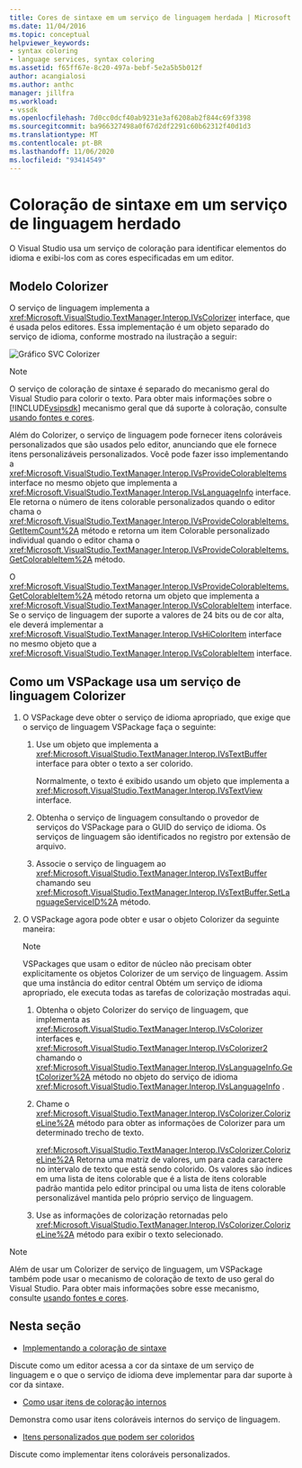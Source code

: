 ```yaml
---
title: Cores de sintaxe em um serviço de linguagem herdada | Microsoft Docs
ms.date: 11/04/2016
ms.topic: conceptual
helpviewer_keywords:
- syntax coloring
- language services, syntax coloring
ms.assetid: f65ff67e-8c20-497a-bebf-5e2a5b5b012f
author: acangialosi
ms.author: anthc
manager: jillfra
ms.workload:
- vssdk
ms.openlocfilehash: 7d0cc0dcf40ab9231e3af6208ab2f844c69f3398
ms.sourcegitcommit: ba966327498a0f67d2df2291c60b62312f40d1d3
ms.translationtype: MT
ms.contentlocale: pt-BR
ms.lasthandoff: 11/06/2020
ms.locfileid: "93414549"
---
```

# <a name="syntax-coloring-in-a-legacy-language-service"></a>Coloração de sintaxe em um serviço de linguagem herdado

O Visual Studio usa um serviço de coloração para identificar elementos do idioma e exibi-los com as cores especificadas em um editor.

## <a name="colorizer-model"></a>Modelo Colorizer
 O serviço de linguagem implementa a <xref:Microsoft.VisualStudio.TextManager.Interop.IVsColorizer> interface, que é usada pelos editores. Essa implementação é um objeto separado do serviço de idioma, conforme mostrado na ilustração a seguir:

 ![Gráfico SVC Colorizer](../../extensibility/internals/media/figlgsvccolorizer.gif)

> [!NOTE]
> O serviço de coloração de sintaxe é separado do mecanismo geral do Visual Studio para colorir o texto. Para obter mais informações sobre o [!INCLUDE[vsipsdk](../../extensibility/includes/vsipsdk_md.md)] mecanismo geral que dá suporte à coloração, consulte [usando fontes e cores](/previous-versions/visualstudio/visual-studio-2015/extensibility/using-fonts-and-colors?preserve-view=true&view=vs-2015).

 Além do Colorizer, o serviço de linguagem pode fornecer itens coloráveis personalizados que são usados pelo editor, anunciando que ele fornece itens personalizáveis personalizados. Você pode fazer isso implementando a <xref:Microsoft.VisualStudio.TextManager.Interop.IVsProvideColorableItems> interface no mesmo objeto que implementa a <xref:Microsoft.VisualStudio.TextManager.Interop.IVsLanguageInfo> interface. Ele retorna o número de itens colorable personalizados quando o editor chama o <xref:Microsoft.VisualStudio.TextManager.Interop.IVsProvideColorableItems.GetItemCount%2A> método e retorna um item Colorable personalizado individual quando o editor chama o <xref:Microsoft.VisualStudio.TextManager.Interop.IVsProvideColorableItems.GetColorableItem%2A> método.

 O <xref:Microsoft.VisualStudio.TextManager.Interop.IVsProvideColorableItems.GetColorableItem%2A> método retorna um objeto que implementa a <xref:Microsoft.VisualStudio.TextManager.Interop.IVsColorableItem> interface. Se o serviço de linguagem der suporte a valores de 24 bits ou de cor alta, ele deverá implementar a <xref:Microsoft.VisualStudio.TextManager.Interop.IVsHiColorItem> interface no mesmo objeto que a <xref:Microsoft.VisualStudio.TextManager.Interop.IVsColorableItem> interface.

## <a name="how-a-vspackage-uses-a-language-service-colorizer"></a>Como um VSPackage usa um serviço de linguagem Colorizer

1. O VSPackage deve obter o serviço de idioma apropriado, que exige que o serviço de linguagem VSPackage faça o seguinte:

    1. Use um objeto que implementa a <xref:Microsoft.VisualStudio.TextManager.Interop.IVsTextBuffer> interface para obter o texto a ser colorido.

         Normalmente, o texto é exibido usando um objeto que implementa a <xref:Microsoft.VisualStudio.TextManager.Interop.IVsTextView> interface.

    2. Obtenha o serviço de linguagem consultando o provedor de serviços do VSPackage para o GUID do serviço de idioma. Os serviços de linguagem são identificados no registro por extensão de arquivo.

    3. Associe o serviço de linguagem ao <xref:Microsoft.VisualStudio.TextManager.Interop.IVsTextBuffer> chamando seu <xref:Microsoft.VisualStudio.TextManager.Interop.IVsTextBuffer.SetLanguageServiceID%2A> método.

2. O VSPackage agora pode obter e usar o objeto Colorizer da seguinte maneira:

    > [!NOTE]
    > VSPackages que usam o editor de núcleo não precisam obter explicitamente os objetos Colorizer de um serviço de linguagem. Assim que uma instância do editor central Obtém um serviço de idioma apropriado, ele executa todas as tarefas de colorização mostradas aqui.

    1. Obtenha o objeto Colorizer do serviço de linguagem, que implementa as <xref:Microsoft.VisualStudio.TextManager.Interop.IVsColorizer> interfaces e, <xref:Microsoft.VisualStudio.TextManager.Interop.IVsColorizer2> chamando o <xref:Microsoft.VisualStudio.TextManager.Interop.IVsLanguageInfo.GetColorizer%2A> método no objeto do serviço de idioma <xref:Microsoft.VisualStudio.TextManager.Interop.IVsLanguageInfo> .

    2. Chame o <xref:Microsoft.VisualStudio.TextManager.Interop.IVsColorizer.ColorizeLine%2A> método para obter as informações de Colorizer para um determinado trecho de texto.

         <xref:Microsoft.VisualStudio.TextManager.Interop.IVsColorizer.ColorizeLine%2A> Retorna uma matriz de valores, um para cada caractere no intervalo de texto que está sendo colorido. Os valores são índices em uma lista de itens colorable que é a lista de itens colorable padrão mantida pelo editor principal ou uma lista de itens colorable personalizável mantida pelo próprio serviço de linguagem.

    3. Use as informações de colorização retornadas pelo <xref:Microsoft.VisualStudio.TextManager.Interop.IVsColorizer.ColorizeLine%2A> método para exibir o texto selecionado.

> [!NOTE]
> Além de usar um Colorizer de serviço de linguagem, um VSPackage também pode usar o mecanismo de coloração de texto de uso geral do Visual Studio. Para obter mais informações sobre esse mecanismo, consulte [usando fontes e cores](/previous-versions/visualstudio/visual-studio-2015/extensibility/using-fonts-and-colors?preserve-view=true&view=vs-2015).

## <a name="in-this-section"></a>Nesta seção
- [Implementando a coloração de sintaxe](../../extensibility/internals/implementing-syntax-coloring.md)

 Discute como um editor acessa a cor da sintaxe de um serviço de linguagem e o que o serviço de idioma deve implementar para dar suporte à cor da sintaxe.

- [Como usar itens de coloração internos](../../extensibility/internals/how-to-use-built-in-colorable-items.md)

 Demonstra como usar itens coloráveis internos do serviço de linguagem.

- [Itens personalizados que podem ser coloridos](../../extensibility/internals/custom-colorable-items.md)

 Discute como implementar itens coloráveis personalizados.